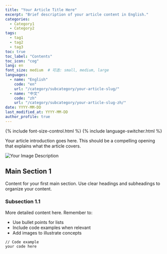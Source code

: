 ```yaml
---
title: "Your Article Title Here"
excerpt: "Brief description of your article content in English."
categories:
  - Category1
  - Category2
tags:
  - tag1
  - tag2
  - tag3
toc: true
toc_label: "Contents"
toc_icon: "cog"
lang: en
font_size: medium  # 可选: small, medium, large
languages:
  - name: "English"
    code: "en"
    url: "/category/subcategory/your-article-slug/"
  - name: "中文"
    code: "zh"
    url: "/category/subcategory/your-article-slug-zh/"
date: YYYY-MM-DD
last_modified_at: YYYY-MM-DD
author_profile: true
---
```


{% include font-size-control.html %}
{% include language-switcher.html %}

<!-- Brief introduction paragraph -->
Your article introduction goes here. This should be a compelling opening that explains what the article covers.

<!-- Optional: Add an embedded image -->
<img src="/assets/images/your-image.jpg" alt="Your Image Description" class="embedded-image">

## Main Section 1

Content for your first main section. Use clear headings and subheadings to organize your content.

### Subsection 1.1

More detailed content here. Remember to:
- Use bullet points for lists
- Include code examples when relevant
- Add images to illustrate concepts

```language
// Code example
your code here